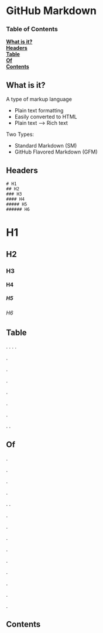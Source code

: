 # GitHub Markdown

### Table of Contents
**[What is it?](#what-is-it)**  
**[Headers](#headers)**  
**[Table](#table)**  
**[Of](#of)**  
**[Contents](#contents)**  

## What is it?
A type of markup language
* Plain text formatting
* Easily converted to HTML
* Plain text --> Rich text

Two Types:
* Standard Markdown (SM)
* GitHub Flavored Markdown (GFM)


## Headers
```
# H1
## H2
### H3
#### H4
##### H5
###### H6
```
# H1
## H2
### H3
#### H4
##### H5
###### H6

## Table 
.
.
.
.

.

.

.

.

.

.

.
.
## Of
.

.

.

.

.
.

.

.

.

.

.

.

.

.

.
## Contents
